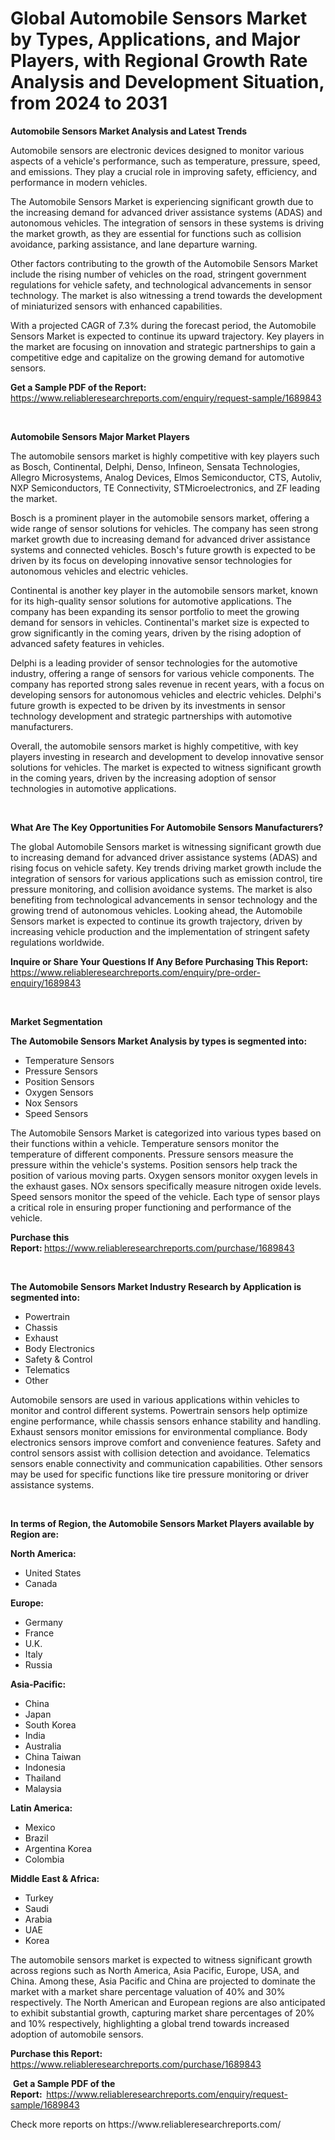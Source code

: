 <p><h1>Global Automobile Sensors Market by Types, Applications, and Major Players, with Regional Growth Rate Analysis and Development Situation, from 2024 to 2031</h1></p><p><strong>Automobile Sensors Market Analysis and Latest Trends</strong></p>
<p><p>Automobile sensors are electronic devices designed to monitor various aspects of a vehicle's performance, such as temperature, pressure, speed, and emissions. They play a crucial role in improving safety, efficiency, and performance in modern vehicles.</p><p>The Automobile Sensors Market is experiencing significant growth due to the increasing demand for advanced driver assistance systems (ADAS) and autonomous vehicles. The integration of sensors in these systems is driving the market growth, as they are essential for functions such as collision avoidance, parking assistance, and lane departure warning.</p><p>Other factors contributing to the growth of the Automobile Sensors Market include the rising number of vehicles on the road, stringent government regulations for vehicle safety, and technological advancements in sensor technology. The market is also witnessing a trend towards the development of miniaturized sensors with enhanced capabilities.</p><p>With a projected CAGR of 7.3% during the forecast period, the Automobile Sensors Market is expected to continue its upward trajectory. Key players in the market are focusing on innovation and strategic partnerships to gain a competitive edge and capitalize on the growing demand for automotive sensors.</p></p>
<p><strong>Get a Sample PDF of the Report:&nbsp;</strong> <a href="https://www.reliableresearchreports.com/enquiry/request-sample/1689843">https://www.reliableresearchreports.com/enquiry/request-sample/1689843</a></p>
<p>&nbsp;</p>
<p><strong>Automobile Sensors Major Market Players</strong></p>
<p><p>The automobile sensors market is highly competitive with key players such as Bosch, Continental, Delphi, Denso, Infineon, Sensata Technologies, Allegro Microsystems, Analog Devices, Elmos Semiconductor, CTS, Autoliv, NXP Semiconductors, TE Connectivity, STMicroelectronics, and ZF leading the market.</p><p>Bosch is a prominent player in the automobile sensors market, offering a wide range of sensor solutions for vehicles. The company has seen strong market growth due to increasing demand for advanced driver assistance systems and connected vehicles. Bosch's future growth is expected to be driven by its focus on developing innovative sensor technologies for autonomous vehicles and electric vehicles.</p><p>Continental is another key player in the automobile sensors market, known for its high-quality sensor solutions for automotive applications. The company has been expanding its sensor portfolio to meet the growing demand for sensors in vehicles. Continental's market size is expected to grow significantly in the coming years, driven by the rising adoption of advanced safety features in vehicles.</p><p>Delphi is a leading provider of sensor technologies for the automotive industry, offering a range of sensors for various vehicle components. The company has reported strong sales revenue in recent years, with a focus on developing sensors for autonomous vehicles and electric vehicles. Delphi's future growth is expected to be driven by its investments in sensor technology development and strategic partnerships with automotive manufacturers.</p><p>Overall, the automobile sensors market is highly competitive, with key players investing in research and development to develop innovative sensor solutions for vehicles. The market is expected to witness significant growth in the coming years, driven by the increasing adoption of sensor technologies in automotive applications.</p></p>
<p>&nbsp;</p>
<p><strong>What Are The Key Opportunities For Automobile Sensors Manufacturers?</strong></p>
<p><p>The global Automobile Sensors market is witnessing significant growth due to increasing demand for advanced driver assistance systems (ADAS) and rising focus on vehicle safety. Key trends driving market growth include the integration of sensors for various applications such as emission control, tire pressure monitoring, and collision avoidance systems. The market is also benefiting from technological advancements in sensor technology and the growing trend of autonomous vehicles. Looking ahead, the Automobile Sensors market is expected to continue its growth trajectory, driven by increasing vehicle production and the implementation of stringent safety regulations worldwide.</p></p>
<p><strong>Inquire or Share Your Questions If Any Before Purchasing This Report:</strong> <a href="https://www.reliableresearchreports.com/enquiry/pre-order-enquiry/1689843">https://www.reliableresearchreports.com/enquiry/pre-order-enquiry/1689843</a></p>
<p>&nbsp;</p>
<p><strong>Market Segmentation</strong></p>
<p><strong>The Automobile Sensors Market Analysis by types is segmented into:</strong></p>
<p><ul><li>Temperature Sensors</li><li>Pressure Sensors</li><li>Position Sensors</li><li>Oxygen Sensors</li><li>Nox Sensors</li><li>Speed Sensors</li></ul></p>
<p><p>The Automobile Sensors Market is categorized into various types based on their functions within a vehicle. Temperature sensors monitor the temperature of different components. Pressure sensors measure the pressure within the vehicle's systems. Position sensors help track the position of various moving parts. Oxygen sensors monitor oxygen levels in the exhaust gases. NOx sensors specifically measure nitrogen oxide levels. Speed sensors monitor the speed of the vehicle. Each type of sensor plays a critical role in ensuring proper functioning and performance of the vehicle.</p></p>
<p><strong>Purchase this Report:&nbsp;</strong><a href="https://www.reliableresearchreports.com/purchase/1689843">https://www.reliableresearchreports.com/purchase/1689843</a></p>
<p>&nbsp;</p>
<p><strong>The Automobile Sensors Market Industry Research by Application is segmented into:</strong></p>
<p><ul><li>Powertrain</li><li>Chassis</li><li>Exhaust</li><li>Body Electronics</li><li>Safety & Control</li><li>Telematics</li><li>Other</li></ul></p>
<p><p>Automobile sensors are used in various applications within vehicles to monitor and control different systems. Powertrain sensors help optimize engine performance, while chassis sensors enhance stability and handling. Exhaust sensors monitor emissions for environmental compliance. Body electronics sensors improve comfort and convenience features. Safety and control sensors assist with collision detection and avoidance. Telematics sensors enable connectivity and communication capabilities. Other sensors may be used for specific functions like tire pressure monitoring or driver assistance systems.</p></p>
<p>&nbsp;</p>
<p><strong>In terms of Region, the Automobile Sensors Market Players available by Region are:</strong></p>
<p>
    <p> <strong> North America: </strong>
        <ul>
            <li>United States</li>
            <li>Canada</li>
        </ul>
        </p> 
    <p> <strong> Europe: </strong>
        <ul>
            <li>Germany</li>
            <li>France</li>
            <li>U.K.</li>
            <li>Italy</li>
            <li>Russia</li>
        </ul>
        </p> 
    <p> <strong> Asia-Pacific: </strong>
        <ul>
            <li>China</li>
            <li>Japan</li>
            <li>South Korea</li>
            <li>India</li>
            <li>Australia</li>
            <li>China Taiwan</li>
            <li>Indonesia</li>
            <li>Thailand</li>
            <li>Malaysia</li>
        </ul>
        </p> 
    <p> <strong> Latin America: </strong>
        <ul>
            <li>Mexico</li>
            <li>Brazil</li>
            <li>Argentina Korea</li>
            <li>Colombia</li>
        </ul>
        </p> 
    <p> <strong> Middle East & Africa: </strong>
        <ul>
            <li>Turkey</li>
            <li>Saudi</li>
            <li>Arabia</li>
            <li>UAE</li>
            <li>Korea</li>
        </ul>
    </p>
    </p>
<p><p>The automobile sensors market is expected to witness significant growth across regions such as North America, Asia Pacific, Europe, USA, and China. Among these, Asia Pacific and China are projected to dominate the market with a market share percentage valuation of 40% and 30% respectively. The North American and European regions are also anticipated to exhibit substantial growth, capturing market share percentages of 20% and 10% respectively, highlighting a global trend towards increased adoption of automobile sensors.</p></p>
<p><strong>Purchase this Report: </strong><a href="https://www.reliableresearchreports.com/purchase/1689843">https://www.reliableresearchreports.com/purchase/1689843</a></p>
<p>&nbsp;<strong>Get a Sample PDF of the Report:&nbsp;&nbsp;</strong><a href="https://www.reliableresearchreports.com/enquiry/request-sample/1689843">https://www.reliableresearchreports.com/enquiry/request-sample/1689843</a></p>
<p><strong></strong></p>
<p>Check more reports on https://www.reliableresearchreports.com/</p>